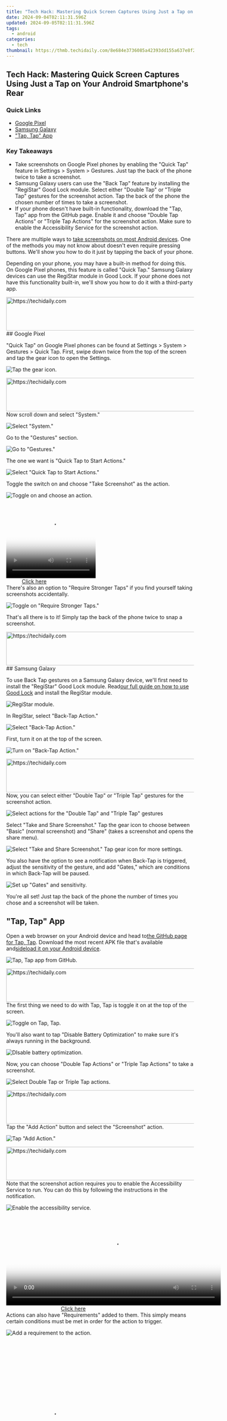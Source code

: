 ```yaml
---
title: "Tech Hack: Mastering Quick Screen Captures Using Just a Tap on Your Android Smartphone's Rear"
date: 2024-09-04T02:11:31.596Z
updated: 2024-09-05T02:11:31.596Z
tags:
  - android
categories:
  - tech
thumbnail: https://thmb.techidaily.com/8e684e3736085a42393dd155a637e8f217c26c390b45353b04f9ee1e79b6412e.jpg
---
```


## Tech Hack: Mastering Quick Screen Captures Using Just a Tap on Your Android Smartphone's Rear

### Quick Links

* [Google Pixel](https://android-location.techidaily.com/in-2024-3-effective-methods-to-fake-gps-location-on-android-for-your-huawei-nova-y71-drfone-by-drfone-virtual/)
* [Samsung Galaxy](https://some-techniques.techidaily.com/in-2024-explore-top-10-best-photo-layering-and-editing-apps-iosandroid/)
* ["Tap, Tap" App](https://win-able.techidaily.com/troubleshooting-guide-resolving-pc-instability-causing-final-fantasy-xiv-online-freezes-and-crashes/)

### Key Takeaways

* Take screenshots on Google Pixel phones by enabling the "Quick Tap" feature in Settings > System > Gestures. Just tap the back of the phone twice to take a screenshot.
* Samsung Galaxy users can use the "Back Tap" feature by installing the "RegiStar" Good Lock module. Select either "Double Tap" or "Triple Tap" gestures for the screenshot action. Tap the back of the phone the chosen number of times to take a screenshot.
* If your phone doesn't have built-in functionality, download the "Tap, Tap" app from the GitHub page. Enable it and choose "Double Tap Actions" or "Triple Tap Actions" for the screenshot action. Make sure to enable the Accessibility Service for the screenshot action.

 There are multiple ways to [take screenshots on most Android devices](https://location-social.techidaily.com/3-things-you-must-know-about-fake-snapchat-location-on-samsung-galaxy-f15-5g-drfone-by-drfone-virtual-android/). One of the methods you may not know about doesn't even require pressing buttons. We'll show you how to do it just by tapping the back of your phone.

 Depending on your phone, you may have a built-in method for doing this. On Google Pixel phones, this feature is called "Quick Tap." Samsung Galaxy devices can use the RegiStar module in Good Lock. If your phone does not have this functionality built-in, we'll show you how to do it with a third-party app.

<!-- affiliate ads begin -->
<a href="https://appsumo.8odi.net/c/5597632/2082527/7443" target="_top" id="2082527">
  <img src="//a.impactradius-go.com/display-ad/7443-2082527" border="0" alt="https://techidaily.com" width="728" height="90"/>
</a>
<img height="0" width="0" src="https://appsumo.8odi.net/i/5597632/2082527/7443" style="position:absolute;visibility:hidden;" border="0" />
<!-- affiliate ads end -->
##  Google Pixel

 "Quick Tap" on Google Pixel phones can be found at Settings > System > Gestures > Quick Tap. First, swipe down twice from the top of the screen and tap the gear icon to open the Settings.

![Tap the gear icon.](https://static1.howtogeekimages.com/wordpress/wp-content/uploads/2023/08/screenshot_20230824-163306-1.png) 

<!-- affiliate ads begin -->
<a href="https://appsumo.8odi.net/c/5597632/2030370/7443" target="_top" id="2030370">
  <img src="//a.impactradius-go.com/display-ad/7443-2030370" border="0" alt="https://techidaily.com" width="728" height="90"/>
</a>
<img height="0" width="0" src="https://appsumo.8odi.net/i/5597632/2030370/7443" style="position:absolute;visibility:hidden;" border="0" />
<!-- affiliate ads end -->
 Now scroll down and select "System."

![Select "System."](https://static1.howtogeekimages.com/wordpress/wp-content/uploads/2023/09/screenshot_20230911-110042.png) 

 Go to the "Gestures" section.

![Go to "Gestures."](https://static1.howtogeekimages.com/wordpress/wp-content/uploads/2023/09/screenshot_20230911-110045.png) 

 The one we want is "Quick Tap to Start Actions."

![Select "Quick Tap to Start Actions."](https://static1.howtogeekimages.com/wordpress/wp-content/uploads/2023/09/screenshot_20230911-110048.png) 

 Toggle the switch on and choose "Take Screenshot" as the action.

![Toggle on and choose an action.](https://static1.howtogeekimages.com/wordpress/wp-content/uploads/2023/09/screenshot_20230911-110058.png) 

<!-- affiliate ads begin -->
<span id="1328679">
					<video width="240" height="200" style="cursor:pointer"
           poster="//a.impactradius-go.com/display-clicktoplayimage/1328679.png"
           onclick="if(!this.playClicked){this.play();this.setAttribute('controls',true);this.playClicked=true;}">
	   <source src="//a.impactradius-go.com/display-ad/15852-1328679">
	   <img src="//a.impactradius-go.com/display-clicktoplayimage/1328679.png" style="border: none; height: 100%; width: 100%; object-fit: contain">
	</video>
	<div style="width:150px;text-align:center"><a href="javascript:window.open(decodeURIComponent('https%3A%2F%2Fthefitville.pxf.io%2Fc%2F5597632%2F1328679%2F15852'), '_blank');void(0);">Click here</a></div>
</span>
<img height="0" width="0" src="https://imp.pxf.io/i/5597632/1328679/15852" style="position:absolute;visibility:hidden;" border="0" />
<!-- affiliate ads end -->
 There's also an option to "Require Stronger Taps" if you find yourself taking screenshots accidentally.

![Toggle on "Require Stronger Taps."](https://static1.howtogeekimages.com/wordpress/wp-content/uploads/2023/09/2023-09-11_14-49-18.png) 

 That's all there is to it! Simply tap the back of the phone twice to snap a screenshot.

<!-- affiliate ads begin -->
<a href="https://aligracehair.sjv.io/c/5597632/2080333/19272" target="_top" id="2080333">
  <img src="//a.impactradius-go.com/display-ad/19272-2080333" border="0" alt="https://techidaily.com" width="728" height="90"/>
</a>
<img height="0" width="0" src="https://aligracehair.sjv.io/i/5597632/2080333/19272" style="position:absolute;visibility:hidden;" border="0" />
<!-- affiliate ads end -->
##  Samsung Galaxy

 To use Back Tap gestures on a Samsung Galaxy device, we'll first need to install the "RegiStar" Good Lock module. Read[our full guide on how to use Good Lock](https://extra-skills.techidaily.com/in-2024-metaverse-mastery-rapidly-assemble-your-digital-self/) and install the RegiStar module.

![RegiStar module.](https://static1.howtogeekimages.com/wordpress/wp-content/uploads/2023/09/screenshot_20230911_111606_good-lock.jpg) 

 In RegiStar, select "Back-Tap Action."

![Select "Back-Tap Action."](https://static1.howtogeekimages.com/wordpress/wp-content/uploads/2023/09/screenshot_20230911_111616_registar.jpg) 

 First, turn it on at the top of the screen.

![Turn on "Back-Tap Action."](https://static1.howtogeekimages.com/wordpress/wp-content/uploads/2023/09/screenshot_20230911_111745_registar.jpg) 

<!-- affiliate ads begin -->
<a href="https://imp.i357552.net/c/5597632/863035/11832" target="_top" id="863035">
  <img src="//a.impactradius-go.com/display-ad/11832-863035" border="0" alt="https://techidaily.com" width="728" height="90"/>
</a>
<img height="0" width="0" src="https://imp.i357552.net/i/5597632/863035/11832" style="position:absolute;visibility:hidden;" border="0" />
<!-- affiliate ads end -->
 Now, you can select either "Double Tap" or "Triple Tap" gestures for the screenshot action.

![Select actions for the "Double Tap" and "Triple Tap" gestures](https://static1.howtogeekimages.com/wordpress/wp-content/uploads/2023/09/screenshot_20230911_111718_registar.jpg) 

 Select "Take and Share Screenshot." Tap the gear icon to choose between "Basic" (normal screenshot) and "Share" (takes a screenshot and opens the share menu).

![Select "Take and Share Screenshot." Tap gear icon for more settings.](https://static1.howtogeekimages.com/wordpress/wp-content/uploads/2023/09/screenshot_20230911_162457_registar.jpg) 

 You also have the option to see a notification when Back-Tap is triggered, adjust the sensitivity of the gesture, and add "Gates," which are conditions in which Back-Tap will be paused.

![Set up "Gates" and sensitivity.](https://static1.howtogeekimages.com/wordpress/wp-content/uploads/2023/09/2023-09-11_13-51-53.jpg) 

 You're all set! Just tap the back of the phone the number of times you chose and a screenshot will be taken.

##  "Tap, Tap" App

 Open a web browser on your Android device and head to[the GitHub page for Tap, Tap](https://github.com/KieronQuinn/TapTap). Download the most recent APK file that's available and[sideload it on your Android device](https://facebook-video-content.techidaily.com/updated-unlock-premium-quality-streaming-on-the-worlds-largest-network/).

![Tap, Tap app from GitHub.](https://static1.howtogeekimages.com/wordpress/wp-content/uploads/2023/09/screenshot_20230911_112146_edge.jpg) 

<!-- affiliate ads begin -->
<a href="https://aligracehair.sjv.io/c/5597632/1997722/19272" target="_top" id="1997722">
  <img src="//a.impactradius-go.com/display-ad/19272-1997722" border="0" alt="https://techidaily.com" width="728" height="90"/>
</a>
<img height="0" width="0" src="https://aligracehair.sjv.io/i/5597632/1997722/19272" style="position:absolute;visibility:hidden;" border="0" />
<!-- affiliate ads end -->
 The first thing we need to do with Tap, Tap is toggle it on at the top of the screen.

![Toggle on Tap, Tap.](https://static1.howtogeekimages.com/wordpress/wp-content/uploads/2023/09/screenshot_20230911_130424_tap-tap.jpg) 

 You'll also want to tap "Disable Battery Optimization" to make sure it's always running in the background.

![DIsable battery optimization.](https://static1.howtogeekimages.com/wordpress/wp-content/uploads/2023/09/screenshot_20230911_130255_tap-tap.jpg) 

 Now, you can choose "Double Tap Actions" or "Triple Tap Actions" to take a screenshot.

![Select Double Tap or Triple Tap actions.](https://static1.howtogeekimages.com/wordpress/wp-content/uploads/2023/09/screenshot_20230911_130424_tap-tapa.jpg) 

<!-- affiliate ads begin -->
<a href="https://appsumo.8odi.net/c/5597632/2118320/7443" target="_top" id="2118320">
  <img src="//a.impactradius-go.com/display-ad/7443-2118320" border="0" alt="https://techidaily.com" width="728" height="90"/>
</a>
<img height="0" width="0" src="https://appsumo.8odi.net/i/5597632/2118320/7443" style="position:absolute;visibility:hidden;" border="0" />
<!-- affiliate ads end -->
 Tap the "Add Action" button and select the "Screenshot" action.

![Tap "Add Action."](https://static1.howtogeekimages.com/wordpress/wp-content/uploads/2023/09/screenshot_20230911_130403_tap-tapb.jpg) 

<!-- affiliate ads begin -->
<a href="https://aligracehair.sjv.io/c/5597632/2047351/19272" target="_top" id="2047351">
  <img src="//a.impactradius-go.com/display-ad/19272-2047351" border="0" alt="https://techidaily.com" width="728" height="90"/>
</a>
<img height="0" width="0" src="https://aligracehair.sjv.io/i/5597632/2047351/19272" style="position:absolute;visibility:hidden;" border="0" />
<!-- affiliate ads end -->
 Note that the screenshot action requires you to enable the Accessibility Service to run. You can do this by following the instructions in the notification.

![Enable the accessibility service.](https://static1.howtogeekimages.com/wordpress/wp-content/uploads/2023/09/screenshot_20230911_130551_settings.jpg) 

<!-- affiliate ads begin -->
<span id="1983475">
					<video width="576" height="240" style="cursor:pointer"
           poster="//a.impactradius-go.com/display-clicktoplayimage/1983475.png"
           onclick="if(!this.playClicked){this.play();this.setAttribute('controls',true);this.playClicked=true;}">
	   <source src="//a.impactradius-go.com/display-ad/22993-1983475">
	   <img src="//a.impactradius-go.com/display-clicktoplayimage/1983475.png" style="border: none; height: 100%; width: 100%; object-fit: contain">
	</video>
	<div style="width:360px;text-align:center"><a href="javascript:window.open(decodeURIComponent('https%3A%2F%2Fhomestyler.sjv.io%2Fc%2F5597632%2F1983475%2F22993'), '_blank');void(0);">Click here</a></div>
</span>
<img height="0" width="0" src="https://imp.pxf.io/i/5597632/1983475/22993" style="position:absolute;visibility:hidden;" border="0" />
<!-- affiliate ads end -->
 Actions can also have "Requirements" added to them. This simply means certain conditions must be met in order for the action to trigger.

![Add a requirement to the action.](https://static1.howtogeekimages.com/wordpress/wp-content/uploads/2023/09/2023-09-11_14-53-43.jpg) 

<!-- affiliate ads begin -->
<span id="1770526">
					<video width="240" height="480" style="cursor:pointer"
           poster="//a.impactradius-go.com/display-clicktoplayimage/1770526.png"
           onclick="if(!this.playClicked){this.play();this.setAttribute('controls',true);this.playClicked=true;}">
	   <source src="//a.impactradius-go.com/display-ad/20702-1770526">
	   <img src="//a.impactradius-go.com/display-clicktoplayimage/1770526.png" style="border: none; height: 100%; width: 100%; object-fit: contain">
	</video>
	<div style="width:150px;text-align:center"><a href="javascript:window.open(decodeURIComponent('https%3A%2F%2Ftokenmetrics.sjv.io%2Fc%2F5597632%2F1770526%2F20702'), '_blank');void(0);">Click here</a></div>
</span>
<img height="0" width="0" src="https://imp.pxf.io/i/5597632/1770526/20702" style="position:absolute;visibility:hidden;" border="0" />
<!-- affiliate ads end -->
 Lastly, there are "Gates." These are situations, similar to the Requirements, that will prevent the gestures from running. Requirements are for individual Actions, while Gates apply to all of them.

![Gates in Tap-Back Actions.](https://static1.howtogeekimages.com/wordpress/wp-content/uploads/2023/09/screenshot_20230911_130341_tap-tap.jpg) 

<!-- affiliate ads begin -->
<a href="https://aligracehair.sjv.io/c/5597632/2012420/19272" target="_top" id="2012420">
  <img src="//a.impactradius-go.com/display-ad/19272-2012420" border="0" alt="https://techidaily.com" width="728" height="90"/>
</a>
<img height="0" width="0" src="https://aligracehair.sjv.io/i/5597632/2012420/19272" style="position:absolute;visibility:hidden;" border="0" />
<!-- affiliate ads end -->
 Is tapping the back of your phone easier than pressing a couple of buttons? Maybe, maybe not, but it's always cool to find [extra functionality hidden in your Android device](https://vp-tips.techidaily.com/updated-2024-approved-breaking-the-loop-fixing-frozen-photo-booth-videos/).

<ins class="adsbygoogle"
     style="display:block"
     data-ad-format="autorelaxed"
     data-ad-client="ca-pub-7571918770474297"
     data-ad-slot="1223367746"></ins>



<ins class="adsbygoogle"
     style="display:block"
     data-ad-client="ca-pub-7571918770474297"
     data-ad-slot="8358498916"
     data-ad-format="auto"
     data-full-width-responsive="true"></ins>


